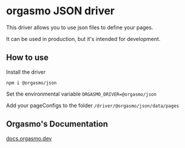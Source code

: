 # orgasmo JSON driver

This driver allows you to use json files to define your pages.

It can be used in production, but it's intended for development.

## How to use

Install the driver

```
npm i @orgasmo/json
```

Set the environmental variable `ORGASMO_DRIVER=@orgasmo/json`

Add your pageConfigs to the folder `/driver/@orgasmo/json/data/pages`

## Orgasmo's Documentation

[docs.orgasmo.dev](https://docs.orgasmo.dev)
